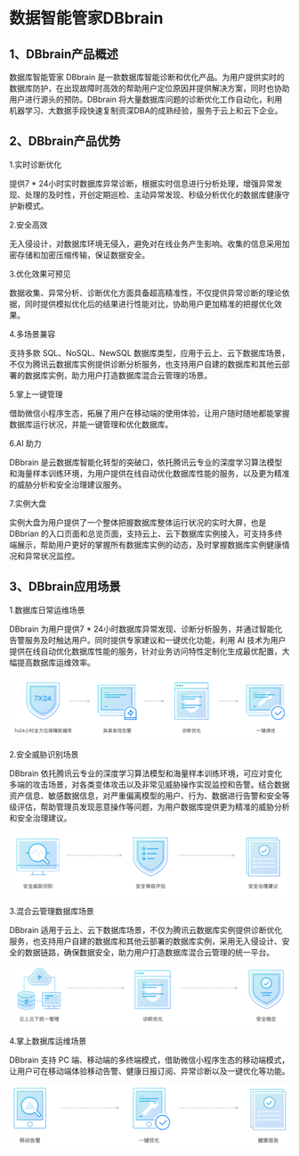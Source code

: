 # 数据智能管家DBbrain

## 1、DBbrain产品概述

数据库智能管家 DBbrain 是一款数据库智能诊断和优化产品。为用户提供实时的数据库防护，在出现故障时高效的帮助用户定位原因并提供解决方案，同时也协助用户进行源头的预防。DBbrain 将大量数据库问题的诊断优化工作自动化，利用机器学习、大数据手段快速复制资深DBA的成熟经验，服务于云上和云下企业。

## 2、DBbrain产品优势

1.实时诊断优化

提供7 * 24小时实时数据库异常诊断，根据实时信息进行分析处理，增强异常发现、处理的及时性，开创定期巡检、主动异常发现、秒级分析优化的数据库健康守护新模式。

2.安全高效

无入侵设计，对数据库环境无侵入，避免对在线业务产生影响。收集的信息采用加密存储和加密压缩传输，保证数据安全。

3.优化效果可预见

数据收集、异常分析、诊断优化方面具备超高精准性，不仅提供异常诊断的理论依据，同时提供模拟优化后的结果进行性能对比，协助用户更加精准的把握优化效果。

4.多场景兼容

支持多款 SQL、NoSQL、NewSQL 数据库类型，应用于云上、云下数据库场景，不仅为腾讯云数据库实例提供诊断分析服务，也支持用户自建的数据库和其他云部署的数据库实例，助力用户打造数据库混合云管理的场景。

5.掌上一键管理

借助微信小程序生态，拓展了用户在移动端的使用体验，让用户随时随地都能掌握数据库运行状况，并能一键管理和优化数据库。

6.AI 助力

DBbrain 是云数据库智能化转型的突破口，依托腾讯云专业的深度学习算法模型和海量样本训练环境，为用户提供在线自动优化数据库性能的服务，以及更为精准的威胁分析和安全治理建议服务。

7.实例大盘

实例大盘为用户提供了一个整体把握数据库整体运行状况的实时大屏，也是 DBbrian 的入口页面和总览页面，支持云上、云下数据库实例接入，可支持多终端展示，帮助用户更好的掌握所有数据库实例的动态，及时掌握数据库实例健康情况和异常状况监控。

## 3、DBbrain应用场景

1.数据库日常运维场景

DBbrain 为用户提供7 * 24小时数据库异常发现、诊断分析服务，并通过智能化告警服务及时触达用户。同时提供专家建议和一键优化功能，利用 AI 技术为用户提供在线自动优化数据库性能的服务，针对业务访问特性定制化生成最优配置，大幅提高数据库运维效率。

![image](../../Gallerys/tencentdb6-68.jpg)
 
2.安全威胁识别场景

DBbrain 依托腾讯云专业的深度学习算法模型和海量样本训练环境，可应对变化多端的攻击场景，对各类变体攻击以及非常见威胁操作实现监控和告警。结合数据资产信息、敏感数据信息，对严重偏离模型的用户、行为、数据进行告警和安全等级评估，帮助管理员发现恶意操作等问题，为用户数据库提供更为精准的威胁分析和安全治理建议。

![image](../../Gallerys/tencentdb6-69.jpg)
 
3.混合云管理数据库场景

DBbrain 适用于云上、云下数据库场景，不仅为腾讯云数据库实例提供诊断优化服务，也支持用户自建的数据库和其他云部署的数据库实例，采用无入侵设计、安全的数据链路，确保数据安全，助力用户打造数据库混合云管理的统一平台。

![image](../../Gallerys/tencentdb6-70.jpg)
 
4.掌上数据库运维场景

DBbrain 支持 PC 端、移动端的多终端模式，借助微信小程序生态的移动端模式，让用户可在移动端体验移动告警、健康日报订阅、异常诊断以及一键优化等功能。

![image](../../Gallerys/tencentdb6-71.jpg)

